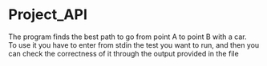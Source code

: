 # Project_API
The program finds the best path to go from point A to point B with a car.               
To use it you have to enter from stdin the test you want to run, and then you can check the correctness of it through the output provided in the file
